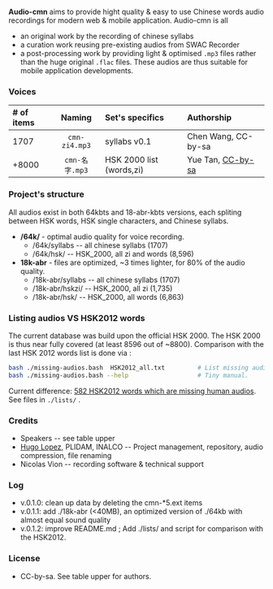 
**Audio-cmn** aims to provide hight quality & easy to use Chinese words audio recordings for modern web & mobile application. Audio-cmn is all
* an original work by the recording of chinese syllabs
* a curation work reusing pre-existing audios from SWAC Recorder
* a post-processing work by providing light & optimised `.mp3` files rather than the huge original `.flac` files.
These audios are thus suitable for mobile application developments.

### Voices
| # of items | Naming          | Set's specifics | Authorship |
| :--------- |:---------------:|:----------------|:-----------|
| 1707       | `cmn-zi4.mp3`   | syllabs v0.1    | Chen Wang, CC-by-sa |
| +8000      | `cmn-名字.mp3`   | HSK 2000 list (words,zi)  | Yue Tan, [CC-by-sa](http://packs.shtooka.net/cmn-caen-tan/readme.txt) |

### Project's structure
All audios exist in both 64kbts and 18-abr-kbts versions, each spliting between HSK words, HSK single characters, and Chinese syllabs.

* **/64k/** - optimal audio quality for voice recording.
  * /64k/syllabs -- all chinese syllabs (1707)
  * /64k/hsk/ -- HSK_2000, all zi and words (8,596)
* **18k-abr** - files are optimized, ~3 times lighter, for 80% of the audio quality.
  * /18k-abr/syllabs -- all chinese syllabs (1707)
  * /18k-abr/hskzi/ -- HSK_2000, all zi (1,735)
  * /18k-abr/hsk/ -- HSK_2000, all words (6,863)

### Listing audios VS HSK2012 words
The current database was build upon the official HSK 2000. The HSK 2000 is thus near fully covered (at least 8596 out of ~8800). Comparison with the last HSK 2012 words list is done via :

```bash
bash ./missing-audios.bash  HSK2012_all.txt  		# List missing audios, compared to input list of words
bash ./missing-audios.bash --help                   # Tiny manual.
```

Current difference: [582 HSK2012 words which are missing human audios](http://jsfiddle.net/fduyws3x/2/). See files in `./lists/` .

### Credits
* Speakers -- see table upper
* [Hugo Lopez](http://github.com/hugolpz), PLIDAM, INALCO -- Project management, repository, audio compression, file renaming
* Nicolas Vion -- recording software & technical support

### Log
* v.0.1.0: clean up data by deleting the cmn-*5.ext items
* v.0.1.1: add ./18k-abr (<40MB), an optimized version of ./64kb with almost equal sound quality
* v.0.1.2: improve README.md ; Add ./lists/ and script for comparison with the HSK2012.

### License
* CC-by-sa. See table upper for authors.
